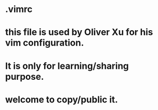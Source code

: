 # .vimrc
# this file is used by Oliver Xu for his vim configuration.
# It is only for learning/sharing purpose.
# welcome to copy/public it.
